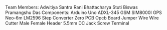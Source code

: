 Team Members:
Adwitiya Santra
Rani Bhattacharya
Stuti Biswas
Pramangshu Das
Components:
Arduino Uno
ADXL-345
GSM SIM8000I
GPS Neo-6m
LM2596 Step Converter
Zero PCB
Opcb Board
Jumper Wire
Wire Cutter
Male Female Header
5.5mm DC Jack
Screw Terminal
